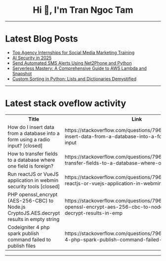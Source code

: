 <h1 align="center">Hi 👋, I'm Tran Ngoc Tam</h1>

---

# Latest Blog Posts 
<!-- BLOG-POST-LIST:START -->
- [Top Agency Internships for Social Media Marketing Training](https://dev.to/techverdi/top-agency-internships-for-social-media-marketing-training-6oe)
- [AI Security in 2025](https://dev.to/rawveg/ai-security-in-2025-3e8b)
- [Send Automated SMS Alerts Using Net2Phone and Python](https://dev.to/alex_deg/send-automated-sms-alerts-using-net2phone-and-python-28ej)
- [Serverless Mastery: A Comprehensive Guide to AWS Lambda and Snapshot](https://dev.to/christiana_orji/serverless-mastery-a-comprehensive-guide-to-aws-lambda-and-snapshot-369)
- [Custom Sorting in Python: Lists and Dictionaries Demystified](https://dev.to/techienadeem/custom-sorting-in-python-lists-and-dictionaries-demystified-44be)
<!-- BLOG-POST-LIST:END -->

---

# Latest stack oveflow activity
<table>
  <tr><th>Title</th><th>Link</th></tr>
  <!-- STACKOVERFLOW:START --><tr><td>How do I insert data from a database into a form using a radio input? [closed]</td><td>https://stackoverflow.com/questions/79695356/how-do-i-insert-data-from-a-database-into-a-form-using-a-radio-input</td></tr><tr><td>How to transfer fields to a database where one field is foreign?</td><td>https://stackoverflow.com/questions/79695283/how-to-transfer-fields-to-a-database-where-one-field-is-foreign</td></tr><tr><td>Run reactJS or VueJS application in webmin security tools [closed]</td><td>https://stackoverflow.com/questions/79695192/run-reactjs-or-vuejs-application-in-webmin-security-tools</td></tr><tr><td>PHP openssl_encrypt &lpar;AES-256-CBC&rpar; to Node.js CryptoJS.AES.decrypt results in empty string</td><td>https://stackoverflow.com/questions/79695081/php-openssl-encrypt-aes-256-cbc-to-node-js-cryptojs-aes-decrypt-results-in-emp</td></tr><tr><td>Codeigniter 4 php spark publish command failed to publish files</td><td>https://stackoverflow.com/questions/79695055/codeigniter-4-php-spark-publish-command-failed-to-publish-files</td></tr><!-- STACKOVERFLOW:END -->
</table>

---


